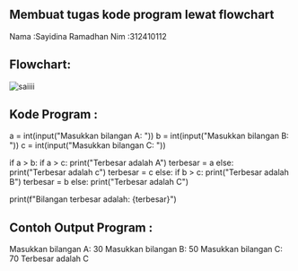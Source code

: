 ## Membuat tugas kode program lewat flowchart
Nama :Sayidina Ramadhan
Nim :312410112
## Flowchart:
![saiiii](https://github.com/user-attachments/assets/8677a0c9-975a-4735-949f-8b7316a50bce)
## Kode Program :
a = int(input("Masukkan bilangan A: "))
b = int(input("Masukkan bilangan B: "))
c = int(input("Masukkan bilangan C: "))

if a > b:
    if a > c:
        print("Terbesar adalah A")
        terbesar = a
    else:
        print("Terbesar adalah c")
        terbesar = c
else:
    if b > c:
        print("Terbesar adalah B")
        terbesar = b
    else:
        print("Terbesar adalah C")

print(f"Bilangan terbesar adalah: {terbesar}")
## Contoh Output Program :
Masukkan bilangan A: 30
Masukkan bilangan B: 50
Masukkan bilangan C: 70
Terbesar adalah C
